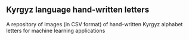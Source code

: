 ## Kyrgyz language hand-written letters

A repository of images (in CSV format) of hand-written Kyrgyz alphabet letters for machine learning applications
